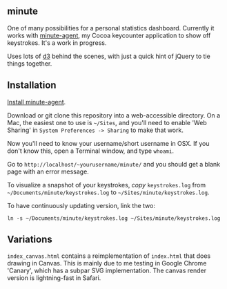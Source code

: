 ## minute

One of many possibilities for a personal statistics dashboard. Currently
it works with [minute-agent](https://github.com/tmcw/minute-agent), my
Cocoa keycounter application to show off keystrokes. It's a work in progress.

Uses lots of [d3](http://mbostock.github.com/d3/) behind the scenes,
with just a quick hint of jQuery to tie things together.

## Installation

[Install minute-agent](https://github.com/tmcw/minute-agent).

Download or git clone this repository into a web-accessible directory.
On a Mac, the easiest one to use is `~/Sites`, and you'll need to
enable 'Web Sharing' in `System Preferences -> Sharing` to make
that work.

Now you'll need to know your username/short username in OSX.
If you don't know this, open a Terminal window, and type
`whoami`.

Go to `http://localhost/~yourusername/minute/` and you should
get a blank page with an error message.

To visualize a snapshot of your keystrokes, _copy_ `keystrokes.log`
from `~/Documents/minute/keystrokes.log` to `~/Sites/minute/keystrokes.log`.

To have continuously updating version, link the two:

    ln -s ~/Documents/minute/keystrokes.log ~/Sites/minute/keystrokes.log

## Variations

`index_canvas.html` contains a reimplementation of `index.html` that does
drawing in Canvas. This is mainly due to me testing in Google Chrome 'Canary',
which has a subpar SVG implementation. The canvas render version is lightning-fast
in Safari.
